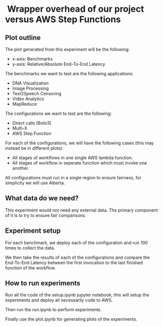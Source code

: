 #  Wrapper overhead of our project versus AWS Step Functions

## Plot outline

The plot generated from this experiment will be the following:

- x-axis: Benchmarks
- y-axis: Relative/Absolute End-To-End Latency

The benchmarks we want to test are the following applications:

- DNA Visualization
- Image Processing
- Text2Speech Censoring
- Video Analytics
- MapReduce

The configurations we want to test are the following:

- Direct calls (Boto3)
- Multi-X
- AWS Step Function

For each of the configurations, we will have the following cases
(this may instead be in different plots):

- All stages of workflows in one single AWS lambda function.
- All stages of workflow in seperate function which must invoke one another.

All configurations must run in a single region to ensure fairness, for simplicity we will use Alberta.

## What data do we need?

This experiment would not need any external data. The primary component of it is to try to ensure fair comparisons.

## Experiment setup

For each benchmark, we deploy each of the configuration and run 100 times to collect the data.

We then take the results of each of the configurations and compare the End-To-End Latency
between the first invocation to the last finished function of the workflow. 

## How to run experiments

Run all the code of the setup.ipynb jupyter notebook, this will setup
the experiments and deploy all necessarily code to AWS.

Then run the run.ipynb to perform experiments.

Finally use the plot.ipynb for generating plots of the experiments.